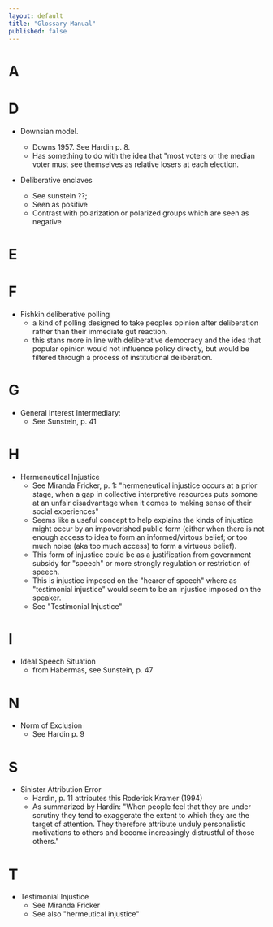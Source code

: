 ```yaml
---
layout: default
title: "Glossary Manual"
published: false
---
```


<!-- <div>
<iframe src="https://hypothes.is/groups/i8V1nADX/philosophyofinfoandmedia?q=tag%3Aglossary" width="100%" height="500px"/>
</div> -->

# A

# D

* Downsian model. 
    * Downs 1957. See Hardin p. 8.
    * Has something to do with the idea that "most voters or the median voter must see themselves as relative losers at each election.

* Deliberative enclaves
    * See sunstein ??; 
    * Seen as positive
    * Contrast with polarization or polarized groups which are seen as negative

# E

# F 

* Fishkin deliberative polling
    * a kind of polling designed to take peoples opinion after deliberation rather than their immediate gut reaction. 
    * this stans more in line with deliberative democracy and the idea that popular opinion would not influence policy directly, but would be filtered through a process of institutional deliberation.

# G

* General Interest Intermediary: 
    * See Sunstein, p. 41

# H

* Hermeneutical Injustice 
    * See Miranda Fricker, p. 1: "hermeneutical injustice occurs at a prior stage, when a gap in collective interpretive resources puts somone at an unfair disadvantage when it comes to making sense of their social experiences"
    * Seems like a useful concept to help explains the kinds of injustice might occur by an impoverished public form (either when there is not enough access to idea to form an informed/virtous belief; or too much noise (aka too much access) to form a virtuous belief).
    * This form of injustice could be as a justification from government subsidy for "speech" or more strongly regulation or restriction of speech. 
    * This is injustice imposed on the "hearer of speech" where as "testimonial injustice" would seem to be an injustice imposed on the speaker.
    * See "Testimonial Injustice"
# I

* Ideal Speech Situation
    * from Habermas, see Sunstein, p. 47

# N 

* Norm of Exclusion 
    * See Hardin p. 9

# S 

* Sinister Attribution Error 
    * Hardin, p. 11 attributes this Roderick Kramer (1994)
    * As summarized by Hardin: "When people feel that they are under scrutiny they tend to exaggerate the extent to which they are the target of attention. They therefore attribute unduly personalistic motivations to others and become increasingly distrustful of those others."

# T

* Testimonial Injustice
    * See Miranda Fricker
    * See also "hermeutical injustice"
